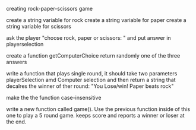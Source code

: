 creating rock-paper-scissors game

create a string variable for rock
create a string variable for paper
create a string variable for scissors

ask the player "choose rock, paper or scissors: " and put answer in playerselection

create a function getComputerChoice return randomly one of the three answers

write a function that plays single round, it should take two parameters playerSelection amd Computer selection and then return a string that decalres the winner of ther round: "You Lose/win! Paper beats rock"

make the the function case-insensitive

write a new function called game(). Use the previous function inside of this one to play a 5 round game. keeps score and reports a winner or loser at the end. 